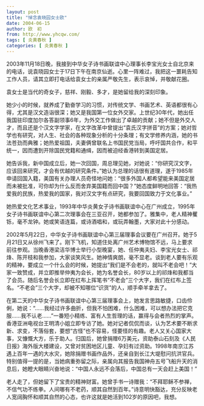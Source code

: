 ```yaml
---
layout: post
title: "悼念袁晓园女士欧"
date: 2004-06-15
author: 欧　初
from: http://www.yhcqw.com/
tags: [ 炎黄春秋 ]
categories: [ 炎黄春秋 ]
---
```





2003年11月18日晚，我接到中华女子诗书画联谊中心理事长李宝光女士自北京来的电话，说袁晓园女士于17日下午在南京仙逝。心里一阵难过，我把这一噩耗告知工作人员，请其立即打电话给袁女士的亲属严敬先生，表示哀悼，并敬献花圈。

袁女士是当代的奇女子，慈祥、刚毅、多才，是她留给我的深刻印象。


她少小的时候，就养成了勤奋学习的习惯，对传统文学、书画艺术、英语都很有心得，尤其是汉文造诣很深；她又是我国第一位女外交家。上世纪30年代，她出任我国驻印度加尔各答副领事6年，为外交工作做出了卓越的贡献；她不但是外交人才，而且还是个汉文字学家，在文字改革中曾提出“袁氏汉字拼音”的方案；她对哲学也有研究，对人生、社会的各种现象分析的十分条理；有文学修养内涵，她的书法苍劲而典雅；她热爱祖国，夫妻俩曾联名上书国民党当局，呼吁国共合作，和平统一，因而遭到开除国民党籍和通缉，因而被迫经香港转到美国定居。


她告诉我，新中国成立后，她一次回国，周总理见她，对她说：“你研究汉文字，应该回来研究，才会有优越的研究条件。”她认为总理的话很有道理，遂于1985年申请回国入籍，美国有关办理人员奇怪地问她：“很多外国人都希望能来美国定居而未被批准，可你却为什么反而舍弃美国籍而回中国？”她态度鲜明地回答：“我热爱我的民族，热爱我的国家，我对汉文字有点研究，我要回国致力于文化事业。”


她热爱文化艺术事业，1993年中华炎黄女子诗书画联谊中心在广州成立，1995年女子诗书画联谊中心第二次理事会在三亚召开，她都参加了。雅集中，老人精神矍铄，毫不龙钟。她或笑语连篇，或诗酒唱和，或玩弄翰墨，大家对此十分感动。


2002年5月22日，中华女子诗书画联谊中心第三届理事会议要在广州召开。她于5月21日又从徐州飞来了。刚下飞机，知道住处离广州艺术博物馆不远，马上要求前往参观。当晚香港梁洁华博士举行小型晚宴，她、任仲夷夫妇、李宝光女士、祁烽、陈开枝和我参加，大家谈笑风生。她神情爽朗，毫不显老。谈到老人要有乐观的精神，要成立一个什么会的时候，她提出“我们是不会老的，就叫不老会吧！”大家一致赞成，并立即推举仲夷为会长，她为名誉会长，80岁以上的祁烽和我都当了会员。随后名誉会长立即在红布上挥笔书“不老会”三个大字，我们在红布上签名。“不老会”三个大字，却被不知哪位“识货”的人，顺手牵羊拿去了。


在第二天的中华女子诗书画联谊中心第三届理事会上，她发言思路敏捷，口齿伶俐，她说：“……我经过许多曲折，但我不怕困难，什么困难，可以想办法把它克服……我不认老……”一番短小精练、富有人生哲理的话，赢得与会者热烈的掌声。香港亚洲电视台王明清小姐立即专访了她。她对记者侃侃而谈，认为艺术要不断求新、求变，不落俗套，要想“古怪”也不容易，怪要怪的有趣。老人又关心国家大事，又慷慨大方，乐于助人。归国后，她曾捐赠6万美元，资助泰山石刻及《人民日报》海外版大楼建设，又曾对贫困地区儿童、孕妇有过资助。1998年南京江苏遇上百年一遇的大水灾，她除捐赠书画作品外，还亲自到长江大堤慰问抗洪官兵。特别值得一提的是，当她病重弥留之际，亲属向其报告我国神舟五号飞船升天的消息后，她瞪大眼睛兴奋地说：“中国人永远不会落后，中国总有一天会赶上美国！”


老人走了，但她留下了宝贵的精神财富。她曾手书一诗赠我：“不拜耶稣不参禅，不信气功不练拳。人间哪有不老药，顺其自然到百年。”诗意明快豁达，充分反映老人宽阔胸怀和顺其自然的心态，也许这就是她活到102岁的原因吧，我想。


